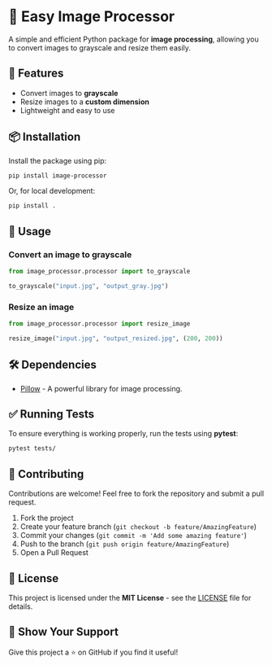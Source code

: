 # 📸 Easy Image Processor

A simple and efficient Python package for **image processing**, allowing you to convert images to grayscale and resize them easily.

## 🚀 Features

-   Convert images to **grayscale**
-   Resize images to a **custom dimension**
-   Lightweight and easy to use

## 📦 Installation

Install the package using pip:

```sh
pip install image-processor
```

Or, for local development:

```sh
pip install .
```

## 📜 Usage

### **Convert an image to grayscale**

```python
from image_processor.processor import to_grayscale

to_grayscale("input.jpg", "output_gray.jpg")
```

### **Resize an image**

```python
from image_processor.processor import resize_image

resize_image("input.jpg", "output_resized.jpg", (200, 200))
```

## 🛠 Dependencies

-   [Pillow](https://python-pillow.org/) - A powerful library for image processing.

## ✅ Running Tests

To ensure everything is working properly, run the tests using **pytest**:

```sh
pytest tests/
```

## 🤝 Contributing

Contributions are welcome! Feel free to fork the repository and submit a pull request.

1. Fork the project
2. Create your feature branch (`git checkout -b feature/AmazingFeature`)
3. Commit your changes (`git commit -m 'Add some amazing feature'`)
4. Push to the branch (`git push origin feature/AmazingFeature`)
5. Open a Pull Request

## 📄 License

This project is licensed under the **MIT License** - see the [LICENSE](LICENSE) file for details.

## 🌟 Show Your Support

Give this project a ⭐ on GitHub if you find it useful!
